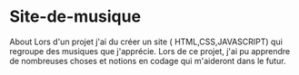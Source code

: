 # Site-de-musique
About Lors d'un projet j'ai du créer un site ( HTML,CSS,JAVASCRIPT) qui regroupe des musiques que j'apprécie. Lors de ce projet, j'ai pu apprendre de nombreuses choses et notions en codage qui m'aideront dans le futur.

